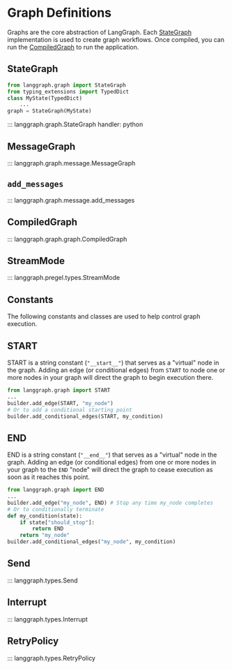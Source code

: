 # Graph Definitions

Graphs are the core abstraction of LangGraph. Each [StateGraph](#stategraph) implementation is used to create graph workflows. Once compiled, you can run the [CompiledGraph](#compiledgraph) to run the application.

## StateGraph

```python
from langgraph.graph import StateGraph
from typing_extensions import TypedDict
class MyState(TypedDict)
    ...
graph = StateGraph(MyState)
```

::: langgraph.graph.StateGraph
handler: python

## MessageGraph

::: langgraph.graph.message.MessageGraph

## `add_messages`

::: langgraph.graph.message.add_messages

## CompiledGraph

::: langgraph.graph.graph.CompiledGraph

## StreamMode

::: langgraph.pregel.types.StreamMode

## Constants

The following constants and classes are used to help control graph execution.

## START

START is a string constant (`"__start__"`) that serves as a "virtual" node in the graph.
Adding an edge (or conditional edges) from `START` to node one or more nodes in your graph
will direct the graph to begin execution there.

```python
from langgraph.graph import START
...
builder.add_edge(START, "my_node")
# Or to add a conditional starting point
builder.add_conditional_edges(START, my_condition)
```

## END

END is a string constant (`"__end__"`) that serves as a "virtual" node in the graph. Adding
an edge (or conditional edges) from one or more nodes in your graph to the `END` "node" will
direct the graph to cease execution as soon as it reaches this point.

```python
from langgraph.graph import END
...
builder.add_edge("my_node", END) # Stop any time my_node completes
# Or to conditionally terminate
def my_condition(state):
    if state["should_stop"]:
        return END
    return "my_node"
builder.add_conditional_edges("my_node", my_condition)
```

## Send

::: langgraph.types.Send

## Interrupt

::: langgraph.types.Interrupt

## RetryPolicy

::: langgraph.types.RetryPolicy
